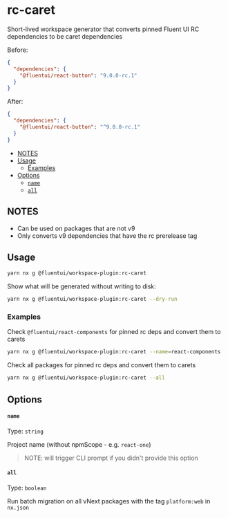 # rc-caret

Short-lived workspace generator that converts pinned Fluent UI RC dependencies to be caret dependencies

Before:

```json
{
  "dependencies": {
    "@fluentui/react-button": "9.0.0-rc.1"
  }
}
```

After:

```json
{
  "dependencies": {
    "@fluentui/react-button": "^9.0.0-rc.1"
  }
}
```

<!-- toc -->

- [NOTES](#notes)
- [Usage](#usage)
  - [Examples](#examples)
- [Options](#options)
  - [`name`](#name)
  - [`all`](#all)

<!-- tocstop -->

## NOTES

- Can be used on packages that are not v9
- Only converts v9 dependencies that have the rc prerelease tag

## Usage

```sh
yarn nx g @fluentui/workspace-plugin:rc-caret
```

Show what will be generated without writing to disk:

```sh
yarn nx g @fluentui/workspace-plugin:rc-caret --dry-run
```

### Examples

Check `@fluentui/react-components` for pinned rc deps and convert them to carets

```sh
yarn nx g @fluentui/workspace-plugin:rc-caret --name=react-components
```

Check all packages for pinned rc deps and convert them to carets

```sh
yarn nx g @fluentui/workspace-plugin:rc-caret --all
```

## Options

#### `name`

Type: `string`

Project name (without npmScope - e.g. `react-one`)

> NOTE: will trigger CLI prompt if you didn't provide this option

#### `all`

Type: `boolean`

Run batch migration on all vNext packages with the tag `platform:web` in `nx.json`
